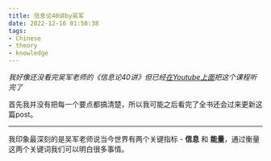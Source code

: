 ```yaml
---
title: 信息论40讲by吴军
date: 2022-12-16 01:58:38
tags:
- Chinese
- theory
- knowledge
---
```


*我好像还没看完吴军老师的《信息论40讲》但已经[在Youtube上面](https://www.youtube.com/watch?v=h4QeO2JY-RM)把这个课程听完了*

首先我并没有把每一个要点都搞清楚，所以我可能之后看完了全书还会过来更新这篇post。

---

我印象最深刻的是吴军老师说当今世界有两个关键指标 - **信息** 和 **能量**，通过衡量这两个关键词我们可以明白很多事情。

